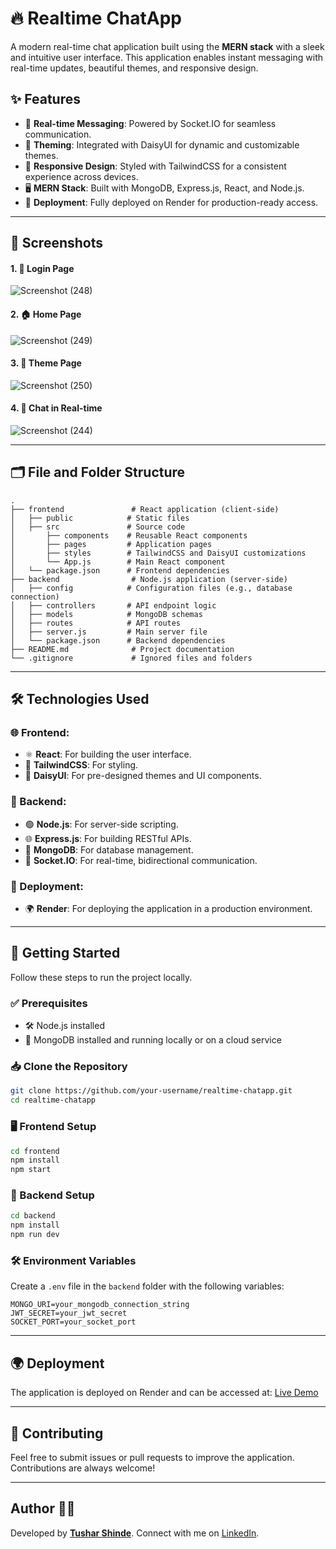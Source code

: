 # 🔥 Realtime ChatApp

A modern real-time chat application built using the **MERN stack** with a sleek and intuitive user interface. This application enables instant messaging with real-time updates, beautiful themes, and responsive design.

## ✨ Features

- 💬 **Real-time Messaging**: Powered by Socket.IO for seamless communication.  
- 🎨 **Theming**: Integrated with DaisyUI for dynamic and customizable themes.  
- 📱 **Responsive Design**: Styled with TailwindCSS for a consistent experience across devices.  
- 🖥️ **MERN Stack**: Built with MongoDB, Express.js, React, and Node.js.  
- 🚀 **Deployment**: Fully deployed on Render for production-ready access.  

---

## 📸 Screenshots

#### 1. 🔑 Login Page
![Screenshot (248)](https://github.com/user-attachments/assets/d00b061c-f40f-4d98-88ad-4f51da7d0dc1)

#### 2. 🏠 Home Page
![Screenshot (249)](https://github.com/user-attachments/assets/682e75ff-3145-4be7-99e4-d9d4ad64bb8d)

#### 3. 🎨 Theme Page
![Screenshot (250)](https://github.com/user-attachments/assets/7f2054eb-ca5f-44fd-a17f-12eeec39b61b)

#### 4. 💬 Chat in Real-time
![Screenshot (244)](https://github.com/user-attachments/assets/998b8369-e8b1-4b61-b253-afb32b2866e3)

</div>

---

## 🗂️ File and Folder Structure

```
.
├── frontend               # React application (client-side)
│   ├── public            # Static files
│   ├── src               # Source code
│       ├── components    # Reusable React components
│       ├── pages         # Application pages
│       ├── styles        # TailwindCSS and DaisyUI customizations
│       └── App.js        # Main React component
│   └── package.json      # Frontend dependencies
├── backend                # Node.js application (server-side)
│   ├── config            # Configuration files (e.g., database connection)
│   ├── controllers       # API endpoint logic
│   ├── models            # MongoDB schemas
│   ├── routes            # API routes
│   ├── server.js         # Main server file
│   └── package.json      # Backend dependencies
├── README.md              # Project documentation
└── .gitignore             # Ignored files and folders
```

---

## 🛠️ Technologies Used

### 🌐 Frontend:
- ⚛️ **React**: For building the user interface.  
- 🎨 **TailwindCSS**: For styling.  
- 🌈 **DaisyUI**: For pre-designed themes and UI components.  

### 🔧 Backend:
- 🟢 **Node.js**: For server-side scripting.  
- 🌐 **Express.js**: For building RESTful APIs.  
- 🍃 **MongoDB**: For database management.  
- 🔄 **Socket.IO**: For real-time, bidirectional communication.  

### 🚀 Deployment:
- 🌍 **Render**: For deploying the application in a production environment.  

---

## 🚀 Getting Started

Follow these steps to run the project locally.

### ✅ Prerequisites
- 🛠️ Node.js installed
- 🍃 MongoDB installed and running locally or on a cloud service

### 📥 Clone the Repository
```bash
git clone https://github.com/your-username/realtime-chatapp.git
cd realtime-chatapp
```

### 🖥️ Frontend Setup
```bash
cd frontend
npm install
npm start
```

### 🔧 Backend Setup
```bash
cd backend
npm install
npm run dev
```

### 🛠️ Environment Variables
Create a `.env` file in the `backend` folder with the following variables:
```env
MONGO_URI=your_mongodb_connection_string
JWT_SECRET=your_jwt_secret
SOCKET_PORT=your_socket_port
```

---

## 🌍 Deployment
The application is deployed on Render and can be accessed at:
[Live Demo](https://mern-chatapp-25j8.onrender.com/)

---

## 🤝 Contributing
Feel free to submit issues or pull requests to improve the application. Contributions are always welcome!

---

## Author 👨‍💻
Developed by **[Tushar Shinde](https://github.com/Tushar-Shinde31)**. Connect with me on [LinkedIn](https://www.linkedin.com/in/tushar-shinde-262335257/).

